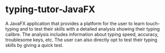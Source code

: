 # typing-tutor-JavaFX
A JavaFX application that provides a platform for the user to learn touch-typing and to test their skills with a detailed analysis showing their typing calibre. The analysis includes information about typing speed, accuracy, troublesome keys, etc. The user can also directly opt to test their typing skills by giving a quick test. 
